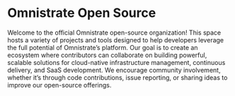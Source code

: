 # Omnistrate Open Source

Welcome to the official Omnistrate open-source organization! This space hosts a variety of projects and tools designed to help developers leverage the full potential of Omnistrate’s platform. Our goal is to create an ecosystem where contributors can collaborate on building powerful, scalable solutions for cloud-native infrastructure management, continuous delivery, and SaaS development. We encourage community involvement, whether it’s through code contributions, issue reporting, or sharing ideas to improve our open-source offerings.

